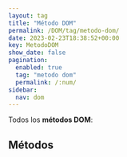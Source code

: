 ```yaml
---
layout: tag
title: "Método DOM"
permalink: /DOM/tag/metodo-dom/
date: 2023-02-23T18:38:52+00:00
key: MetodoDOM
show_date: false
pagination: 
  enabled: true
  tag: "metodo dom"
  permalink: /:num/    
sidebar:
  nav: dom
---
```


Todos los <strong>métodos DOM</strong>:
<h2>Métodos</h2>